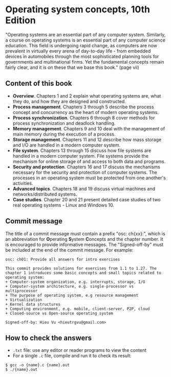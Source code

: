 # Operating system concepts, 10th Edition
"Operating systems are an essential part of any computer system. Similarly,
a course on operating systems is an essential part of any computer science
education. This field is undergoing rapid change, as computers are now prevalent
in virtually every arena of day-to-day life - from embedded devices in
automobiles through the most sophisticated planning tools for governments and
multinational firms. Yet the fundamental concepts remain fairly clear, and it
is on these that we base this book." (page vii)

## Content of this book
+ **Overview**. Chapters 1 and 2 explain what operating systems are, what they
do, and how they are designed and constructed.
+ **Process management**. Chapters 3 through 5 describe the process concept and
concurrency as the heart of modern operating systems.
+ **Process synchronization**. Chapters 6 through 8 cover methods for process
synchronization and deadlock handling.
+ **Memory management**. Chapters 9 and 10 deal with the management of main
memory during the execution of a process.
+ **Storage management**. Chapters 11 and 12 describe how mass storage and I/O
are handled in a modern computer system.
+ **File system**. Chapters 13 through 15 discuss how file systems are handled
in a modern computer system. File systems provide the mechanism for online
storage of and access to both data and programs.
+ **Security and protection**. Chapters 16 and 17 discuss the mechanisms
necessary for the security and protection of computer systems. The processes in
an operating system must be protected from one another's activities.
+ **Advanced topics**. Chapters 18 and 19 discuss virtual machines and
networks/distributed systems.
+ **Case studies**. Chapter 20 and 21 present detailed case studies of two real
operating systems - Linux and Windows 10.

## Commit message
The title of a commit message must contain a prefix "osc: ch{xx}:", which is an
abbreviation for **O**perating **S**ystem **C**oncepts and the chapter number.
It is encouraged to provide informative messages. The "Signed-off-by" must be
included at the end of the commit message. For example:
```
osc: ch01: Provide all answers for intro exercises

This commit provides solutions for exercises from 1.1 to 1.27. The
chapter 1 introduces some basic concepts and small topics related to
operating system:
+ Computer-system organization, e.g. interrupts, storage, I/O
+ Computer-system architecture, e.g. single-processor vs multiprocessor
+ The purpose of operating system, e.g resource management
+ Virtualization
+ Kernel data structures
+ Computing environment, e.g. mobile, client-server, P2P, cloud
+ Closed-source vs Open-source operating system

Signed-off-by: Hieu Vu <hieutrgvu@gmail.com>
```

## How to check the answers
+ `.txt` file: use any editor or reader programs to view the content
+ For a single `.c` file, compile and run it to check its result:
```
$ gcc -o {name}.c {name}.out
$ ./{name}.out
```

